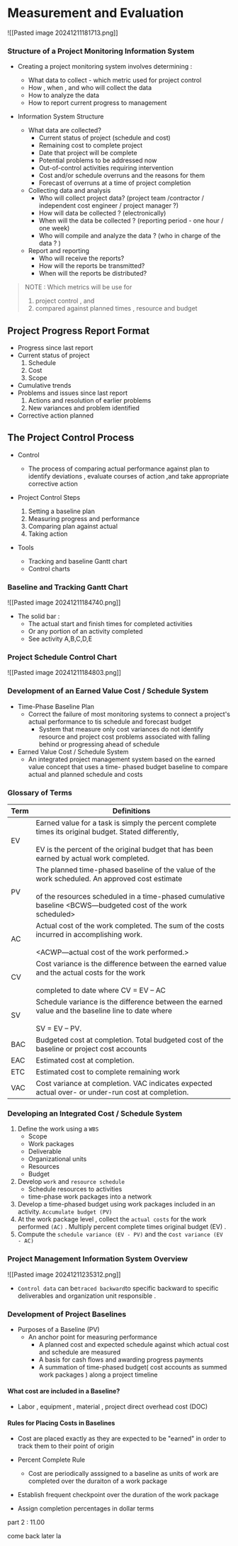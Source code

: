 
# Measurement and Evaluation

![[Pasted image 20241211181713.png]]
### Structure of a Project Monitoring Information System
- Creating a project monitoring system involves determining :
	- What data to collect - which metric used for project control
	- How , when , and who will collect the data
	- How to analyze the data
	- How to report current progress to management


- Information System Structure 
	- What data are collected?
		- Current status of project (schedule and cost)
		- Remaining cost to complete project
		- Date that project will be complete
		- Potential problems to be addressed now
		- Out-of-control activities requiring intervention
		- Cost and/or schedule overruns and the reasons for them
		- Forecast of overruns at a time of project completion
	- Collecting data and analysis
		- Who will collect project data? (project team /contractor / independent cost engineer / project manager ?)
		- How will data be collected ? (electronically)
		- When will the data be collected ? (reporting period - one hour / one week)
		- Who will compile and analyze the data ? (who in charge of the data ? )
	- Report and reporting
		- Who will receive the reports?
		- How will the reports be transmitted?
		- When will the reports be distributed?

> NOTE : 
> Which metrics will be use for 
> 1. project control , and 
> 2. compared against planned times , resource and budget

## Project Progress Report Format

- Progress since last report
- Current status of project
	1. Schedule
	2. Cost
	3. Scope
- Cumulative trends
- Problems and issues since last report
	1. Actions and resolution of earlier problems
	2. New variances and problem identified
- Corrective action planned


## The Project Control Process

- Control
	- The process of comparing actual performance against plan to identify deviations , evaluate courses of action ,and take appropriate corrective action
- Project Control Steps
	1. Setting a baseline plan 
	2. Measuring progress and performance 
	3. Comparing plan against actual 
	4. Taking action

- Tools 
	- Tracking and baseline Gantt chart
	- Control charts

### Baseline and Tracking Gantt Chart

![[Pasted image 20241211184740.png]]
- The solid bar : 
	- The actual start and finish times for completed activities
	- Or any portion of an activity completed 
	- See activity A,B,C,D,E
### Project Schedule Control Chart

![[Pasted image 20241211184803.png]]

### Development of an Earned Value Cost / Schedule System

- Time-Phase Baseline Plan
	- Correct the failure of most monitoring systems to connect a project's actual performance to tis schedule and forecast budget 
		- System that measure only cost variances do not identify resource and project cost problems associated with falling behind or progressing ahead of schedule
- Earned Value Cost / Schedule System
	- An integrated project management system based on the earned value concept that uses a time- phased budget baseline to compare actual and planned schedule and costs

### Glossary of Terms
| Term | Definitions                                                                                                                                                                                                      |
| ---- | ---------------------------------------------------------------------------------------------------------------------------------------------------------------------------------------------------------------- |
| EV   | Earned value for a task is simply the percent complete times its original budget. Stated differently,<br><br>EV is the percent of the original budget that has been earned by actual work completed.             |
| PV   | The planned time-phased baseline of the value of the work scheduled. An approved cost estimate<br><br>of the resources scheduled in a time-phased cumulative baseline <BCWS—budgeted cost of the work scheduled> |
| AC   | Actual cost of the work completed. The sum of the costs incurred in accomplishing work.<br><br><ACWP—actual cost of the work performed.>                                                                         |
| CV   | Cost variance is the difference between the earned value and the actual costs for the work<br><br>completed to date where CV = EV – AC                                                                           |
| SV   | Schedule variance is the difference between the earned value and the baseline line to date where<br><br>SV = EV – PV.                                                                                            |
| BAC  | Budgeted cost at completion. Total budgeted cost of the baseline or project cost accounts                                                                                                                        |
| EAC  | Estimated cost at completion.                                                                                                                                                                                    |
| ETC  | Estimated cost to complete remaining work                                                                                                                                                                        |
| VAC  | Cost variance at completion. VAC indicates expected actual over- or under-run cost at completion.                                                                                                                |
### Developing an Integrated Cost / Schedule System

1. Define the work using a `WBS`
	- Scope
	- Work packages 
	- Deliverable
	- Organizational units
	- Resources
	- Budget
2. Develop `work` and `resource schedule`
	- Schedule resources to activities
	- time-phase work packages into a network 
3. Develop a time-phased budget using work packages included in an activity. `Accumulate budget (PV)`
4. At the work package level , collect the `actual costs` for the work performed `(AC)` . Multiply percent complete times original budget (EV) . 
5. Compute the `schedule variance (EV - PV)` and the c`ost variance (EV  - AC)`

### Project Management Information System Overview
![[Pasted image 20241211235312.png]]

- `Control data` can be` traced backward `to specific backward to specific deliverables and organization unit responsible . 

### Development of Project Baselines

- Purposes of a Baseline (PV)
	- An anchor point for measuring performance
		- A planned cost and expected schedule against which actual cost and schedule are measured
		- A basis for cash flows and awarding progress payments
		- A summation of time-phased budget( cost accounts as summed work packages ) along a project timeline
#### What cost are included in a Baseline?
- Labor , equipment , material , project direct overhead cost (DOC)

#### Rules for Placing Costs in Baselines
- Cost are placed exactly as they are expected to be "earned" in order to track them to their point of origin
- Percent Complete Rule
	- Cost are periodically asssigned to a baseline as units of work are completed over the duraiton of a work package

- Establish frequent checkpoint over the duration of the work package
- Assign completion percentages in dollar terms

part 2 : 11.00

come back later la